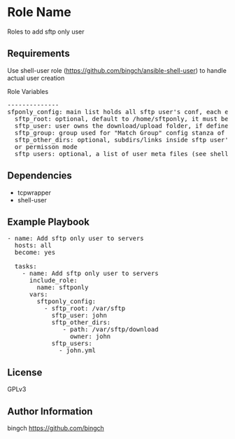 Role Name
=========

Roles to add sftp only user

Requirements
------------

Use shell-user role (https://github.com/bingch/ansible-shell-user) to handle actual user creation

Role Variables
<pre>
--------------
sfponly_config: main list holds all sftp user's conf, each element can have:
  sftp_root: optional, default to /home/sftponly, it must be owned by root
  sftp_user: user owns the download/upload folder, if defined it must be member of ftp_users list (see below)
  sftp_group: group used for "Match Group" config stanza of sshd
  sftp_other_dirs: optional, subdirs/links inside sftp user's chroot folder that needs special ownership/group 
  or permisson mode
  sftp_users: optional, a list of user meta files (see shell-user role for more details
</pre>
Dependencies
------------
- tcpwrapper
- shell-user

Example Playbook
----------------
<pre>
- name: Add sftp only user to servers
  hosts: all
  become: yes

  tasks:
    - name: Add sftp only user to servers
      include_role:
        name: sftponly
      vars:
        sftponly_config:
          - sftp_root: /var/sftp
            sftp_user: john
            sftp_other_dirs: 
               - path: /var/sftp/download
                 owner: john
            sftp_users:
              - john.yml
</pre>
License
-------

GPLv3

Author Information
------------------

bingch
https://github.com/bingch
